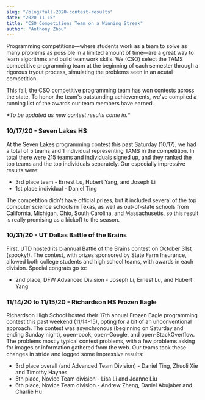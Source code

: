 ```yaml
---
slug: "/blog/fall-2020-contest-results"
date: "2020-11-15"
title: "CSO Competitions Team on a Winning Streak"
author: "Anthony Zhou"
---
```


Programming competitions—where students work as a team to solve as many problems as possible in a limited amount of time—are a great way to learn algorithms and build teamwork skills. We (CSO) select the TAMS competitive programming team at the beginning of each semester through a rigorous tryout process, simulating the problems seen in an acutal competition. 

This fall, the CSO competitive programming team has won contests across the state. To honor the team's outstanding achievements, we've compiled a running list of the awards our team members have earned.

<i>\*To be updated as new contest results come in.\*</i>

### 10/17/20 - Seven Lakes HS 

At the Seven Lakes programming contest this past Saturday (10/17), we had a total of 5 teams and 1 individual representing TAMS in the competition. In total there were 215 teams and individuals signed up, and they ranked the top teams and the top individuals separately. Our especially impressive results were:

- 3rd place team - Ernest Lu, Hubert Yang, and Joseph Li
- 1st place individual - Daniel Ting

The competition didn't have official prizes, but it included several of the top computer science schools in Texas, as well as out-of-state schools from California, Michigan, Ohio, South Carolina, and Massachusetts, so this result is really promising as a kickoff to the season.

### 10/31/20 - UT Dallas Battle of the Brains

First, UTD hosted its biannual Battle of the Brains contest on October 31st (spooky!). The contest, with prizes sponsored by State Farm Insurance, allowed both college students and high school teams, with awards in each division. Special congrats go to:

- 2nd place, DFW Advanced Division - Joseph Li, Ernest Lu, and Hubert Yang

### 11/14/20 to 11/15/20 - Richardson HS Frozen Eagle

Richardson High School hosted their 17th annual Frozen Eagle programming contest this past weekend (11/14-15), opting for a bit of an unconventional approach. The contest was asynchronous (beginning on Saturday and ending Sunday night), open-book, open-Google, and open-StackOverflow. The problems mostly typical contest problems, with a few problems asking for images or information gathered from the web. Our teams took these changes in stride and logged some impressive results:

- 3rd place overall (and Advanced Team Division) - Daniel Ting, Zhuoli Xie and Timothy Haynes
- 5th place, Novice Team division - Lisa Li and Joanne Liu
- 6th place, Novice Team division - Andrew Zheng, Daniel Abujaber and Charlie Hu